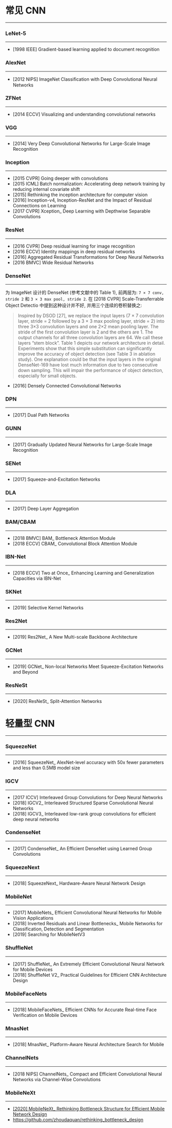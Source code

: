 # 常见 CNN
---
### LeNet-5
---
- [1998 IEEE] Gradient-based learning applied to document recognition

### AlexNet
---
- [2012 NIPS] ImageNet Classiﬁcation with Deep Convolutional Neural Networks
### ZFNet
---
- [2014 ECCV] Visualizing and understanding convolutional networks
### VGG
---
- [2014] Very Deep Convolutional Networks for Large-Scale Image Recognition
### Inception
---
- [2015 CVPR] Going deeper with convolutions
- [2015 ICML] Batch normalization: Accelerating deep network training by reducing internal covariate shift
- [2015] Rethinking the inception architecture for computer vision
- [2016] Inception-v4, Inception-ResNet and the Impact of Residual Connections on Learning
- [2017 CVPR] Xception_ Deep Learning with Depthwise Separable Convolutions
### ResNet
---
- [2016 CVPR] Deep residual learning for image recognition
- [2016 ECCV] Identity mappings in deep residual networks
- [2016] Aggregated Residual Transformations for Deep Neural Networks
- [2016 BMVC] Wide Residual Networks
### DenseNet
---
为 ImageNet 设计的 DenseNet (参考文献中的 Table 1), 前两层为: `7 × 7 conv, stride 2` 和 `3 × 3 max pool, stride 2`. 在 [2018 CVPR] Scale-Transferrable Object Detectio 中提到这种设计并不好, 并用三个连续的卷积替换之:

> Inspired by DSOD [27], we replace the input layers (7 × 7 convolution layer, stride = 2 followed by a 3 × 3 max pooling layer, stride = 2) into three 3×3 convolution layers and one 2×2 mean pooling layer. The stride of the first convolution layer is 2 and the others are 1. The output channels for all three convolution layers are 64. We call these layers “stem block”. Table 1 depicts our network architecture in detail. Experiments show that this simple substitution can significantly improve the accuracy of object detection (see Table 3 in ablation study). One explanation could be that the input layers in the original DenseNet-169 have lost much information due to two consecutive down sampling. This will impair the performance of object detection, especially for small objects.

- [2016] Densely Connected Convolutional Networks

### DPN
---
- [2017] Dual Path Networks
### GUNN
---
- [2017] Gradually Updated Neural Networks for Large-Scale Image Recognition
### SENet
---
- [2017] Squeeze-and-Excitation Networks
### DLA
---
- [2017] Deep Layer Aggregation
### BAM/CBAM
---
- [2018 BMVC] BAM_ Bottleneck Attention Module
- [2018 ECCV] CBAM_ Convolutional Block Attention Module
### IBN-Net
---
- [2018 ECCV] Two at Once_ Enhancing Learning and Generalization Capacities via IBN-Net
### SKNet
---
- [2019] Selective Kernel Networks
### Res2Net
---
- [2019] Res2Net_ A New Multi-scale Backbone Architecture
### GCNet
---
- [2019] GCNet_ Non-local Networks Meet Squeeze-Excitation Networks and Beyond
### ResNeSt
---
- [2020] ResNeSt_ Split-Attention Networks

    
# 轻量型 CNN
---
### SqueezeNet
---
- [2016] SqueezeNet_ AlexNet-level accuracy with 50x fewer parameters and less than 0.5MB model size
### IGCV
---
- [2017 ICCV] Interleaved Group Convolutions for Deep Neural Networks
- [2018] IGCV2_ Interleaved Structured Sparse Convolutional Neural Networks
- [2018] IGCV3_ Interleaved low-rank group convolutions for efficient deep neural networks
### CondenseNet
---
- [2017] CondenseNet_ An Efficient DenseNet using Learned Group Convolutions
### SqueezeNext
---
- [2018] SqueezeNext_ Hardware-Aware Neural Network Design
### MobileNet
---
- [2017] MobileNets_ Efficient Convolutional Neural Networks for Mobile Vision Applications
- [2018] Inverted Residuals and Linear Bottlenecks_ Mobile Networks for Classification, Detection and Segmentation
- [2019] Searching for MobileNetV3
### ShuffleNet
---
- [2017] ShuffleNet_ An Extremely Efficient Convolutional Neural Network for Mobile Devices
- [2018] ShuffleNet V2_ Practical Guidelines for Efficient CNN Architecture Design
### MobileFaceNets
---
- [2018] MobileFaceNets_ Efficient CNNs for Accurate Real-time Face Verification on Mobile Devices
### MnasNet
---
- [2018] MnasNet_ Platform-Aware Neural Architecture Search for Mobile
### ChannelNets
---
- [2018 NIPS] ChannelNets_ Compact and Efficient Convolutional Neural Networks via Channel-Wise Convolutions
### MobileNeXt
---
- [[2020] MobileNeXt_ Rethinking Bottleneck Structure for Efficient Mobile Network Design](https://arxiv.org/abs/2007.02269)
- https://github.com/zhoudaquan/rethinking_bottleneck_design
